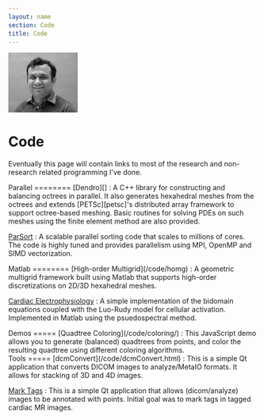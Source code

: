 ```yaml
---
layout: name
section: Code
title: Code
---
```


<img class='inset right' src='/images/hari.png' title='Hari Sundar' alt='hs' width='140px' />

Code
====
Eventually this page will contain links to most of the research and non-research
related programming I've done.

<div class="section" markdown="1">
Parallel
========	
[Dendro][]
: A C++ library for constructing and balancing octrees in parallel. It also generates hexahedral meshes from the octrees and extends [PETSc][petsc]'s distributed array framework to support octree-based meshing. Basic routines for solving PDEs on such meshes using the finite element method are also provided. 

[ParSort](/code/sort)
: A scalable parallel sorting code that scales to millions of cores. The code is highly tuned and provides parallelism using MPI, OpenMP and SIMD vectorization.
</div>	

<div class="section" markdown="1">
Matlab
========	
[High-order Multigrid](/code/homg)
: A geometric multigrid framework built using Matlab that supports high-order discretizations on 2D/3D hexahedral meshes. 

[Cardiac Electrophysiology](/code/ep)
: A simple implementation of the bidomain equations coupled with the Luo-Rudy model for cellular activation. Implemented in Matlab using the psuedospectral method.
 
</div>	

<div class="section" markdown="1">
Demos
=====
[Quadtree Coloring](/code/coloring/)
:	This JavaScript demo allows you to generate (balanced) quadtrees from points, and color the resulting quadtree using different coloring algorithms.
</div>

<div class="section" markdown="1">
Tools
=====
[dcmConvert](/code/dcmConvert.html)
:	This is a simple Qt application that converts DICOM images to analyze/MetaIO formats. It allows for stacking of 3D and 4D images.


[Mark Tags](/code/mark-tags.html)
: This is a simple Qt application that allows (dicom/analyze) images to be annotated with points. Initial goal was to mark tags in tagged cardiac MR images. 	

</div>

[Dendro]: http://www.cc.gatech.edu/csela/dendro/html/index.html
[petsc]: http://www.mcs.anl.gov/petsc/
